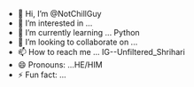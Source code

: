 - 👋 Hi, I’m @NotChillGuy
- 👀 I’m interested in ...
- 🌱 I’m currently learning ... Python
- 💞️ I’m looking to collaborate on ...
- 📫 How to reach me ... IG--Unfiltered_Shrihari
- 😄 Pronouns: ...HE/HIM
- ⚡ Fun fact: ...

<!---
NotChillGuy/NotChillGuy is a ✨ special ✨ repository because its `README.md` (this file) appears on your GitHub profile.
You can click the Preview link to take a look at your changes.
--->
